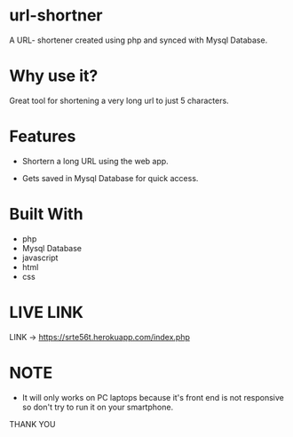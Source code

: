 # url-shortner

A URL- shortener created using 
php and synced with Mysql Database.

# Why use it?

Great tool for shortening a very long url
to just 5 characters.

# Features 

* Shortern a long URL using the web app.

* Gets saved in Mysql Database for 
quick access.

# Built With

* php 
* Mysql Database
* javascript 
* html
* css

# LIVE LINK

LINK ->  https://srte56t.herokuapp.com/index.php


# NOTE  

* It will only works on PC laptops because it's 
front end is not responsive
 so don't try to run it on your smartphone.
 
 THANK YOU
